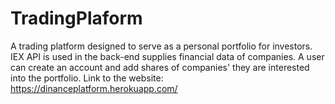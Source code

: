 # TradingPlaform
A trading platform designed to serve as a personal portfolio for investors. IEX API is used in the back-end supplies financial data of companies. A user can create an account and add shares of companies' they are interested into the portfolio. Link to the website: https://dinanceplatform.herokuapp.com/
